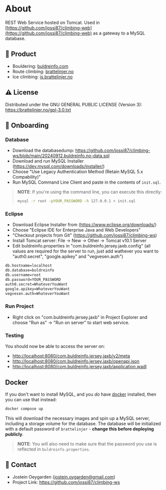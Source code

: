 # About

REST Web Service hosted on Tomcat.
Used in [https://github.com/jossi87/climbing-web](https://github.com/jossi87/climbing-web) as a gateway to a MySQL database.

<!-- Product -->

## :link: Product

- Bouldering: [buldreinfo.com](https://buldreinfo.com)
- Route climbing: [brattelinjer.no](https://brattelinjer.no)
- Ice climbing: [is.brattelinjer.no](https://is.brattelinjer.no)

<!-- License -->

## :warning: License

Distributed under the GNU GENERAL PUBLIC LICENSE (Version 3): https://brattelinjer.no/gpl-3.0.txt

<!-- Onboarding -->

## :rocket: Onboarding

### Database

- Download the databasedump: <https://github.com/jossi87/climbing-ws/blob/main/20240912.buldreinfo.no-data.sql>
- Download and run MySQL Installer (<https://dev.mysql.com/downloads/installer/>)
- Choose "Use Legacy Authentication Method (Retain MySQL 5.x Compability)"
- Run MySQL Command Line Client and paste in the contents of `init.sql`.

> **NOTE**: If you're using the command line, you can execute this directly:
>
> ```sh
> mysql -r root -pYOUR_PASSWORD -h 127.0.0.1 < init.sql
> ```

### Eclipse

- Download Eclipse Installer from (<https://www.eclipse.org/downloads/>)
- Choose "Eclipse IDE for Enterprise Java and Web Developers"
- "Checkout projects from Git" (<https://github.com/jossi87/climbing-ws>)
- Install Tomcat server: File -> New -> Other -> Tomcat v10.1 Server
- Edit buldreinfo.properties in "com.buldreinfo.jersey.jaxb.config" (all values are required for the server to run, just add wathever you want to "auth0.secret", "google.apikey" and "vegvesen.auth")

```sh
db.hostname=localhost
db.database=buldreinfo
db.username=root
db.password=YOUR_PASSWORD
auth0.secret=WhateverYouWant
google.apikey=WhateverYouWant
vegvesen.auth=WhateverYouWant
```

### Run Project

- Right click on "com.buldreinfo.jersey.jaxb" in Project Explorer and choose "Run as" -> "Run on server" to start web service.

### Testing

You should now be able to access the server on:

- <http://localhost:8080/com.buldreinfo.jersey.jaxb/v2/meta>
- <http://localhost:8080/com.buldreinfo.jersey.jaxb/openapi.json>
- <http://localhost:8080/com.buldreinfo.jersey.jaxb/application.wadl>

## Docker

If you don't want to install MySQL, and you _do_ have [docker] installed, then
you can use that instead:

```sh
docker compose up
```

This will download the necessary images and spin up a MySQL server, including a
storage volume for the database. The database will be initialized with a default
password of `brattelinjer` - **change this before deploying publicly**.

> **NOTE**: You will also need to make sure that the password you use is
> reflected in `buldreinfo.properties`.

[docker]: https://docker.com/

<!-- Contact -->

## :handshake: Contact

- Jostein Oeygarden (<jostein.oygarden@gmail.com>)
- Project Link: <https://github.com/jossi87/climbing-ws>
